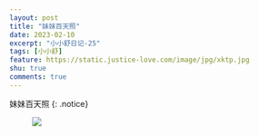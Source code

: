```yaml
---
layout: post
title: "妹妹百天照"
date: 2023-02-10
excerpt: "小小舒日记-25"
tags: [小小舒]
feature: https://static.justice-love.com/image/jpg/xktp.jpg
shu: true
comments: true
---
```

妹妹百天照
{: .notice}
<figure>
    <img src="{{ site.staticUrl }}/xiaoxiaoshu/image/baitianzhao.jpeg" />
</figure>

